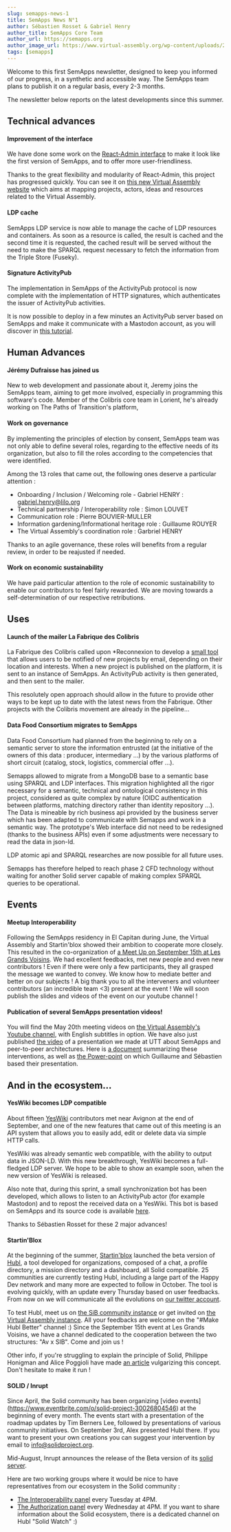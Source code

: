 ```yaml
---
slug: semapps-news-1
title: SemApps News N°1
author: Sébastien Rosset & Gabriel Henry
author_title: SemApps Core Team
author_url: https://semapps.org
author_image_url: https://www.virtual-assembly.org/wp-content/uploads/2017/05/cropped-ms-icon-60x60.png
tags: [semapps]
---
```


Welcome to this first SemApps newsletter, designed to keep you informed of our progress, in a synthetic and accessible way. The SemApps team plans to publish it on a regular basis, every 2-3 months.

The newsletter below reports on the latest developments since this summer.

## Technical advances

#### Improvement of the interface

We have done some work on the [React-Admin interface](https://marmelab.com/react-admin/) to make it look like the first version of SemApps, and to offer more user-friendliness.

Thanks to the great flexibility and modularity of React-Admin, this project has progressed quickly. You can see it on [this new Virtual Assembly website](https://archipel.assemblee-virtuelle.org) which aims at mapping projects, actors, ideas and resources related to the Virtual Assembly.

#### LDP cache

SemApps LDP service is now able to manage the cache of LDP resources and containers. As soon as a resource is called, the result is cached and the second time it is requested, the cached result will be served without the need to make the SPARQL request necessary to fetch the information from the Triple Store (Fuseky).

#### Signature ActivityPub

The implementation in SemApps of the ActivityPub protocol is now complete with the implementation of HTTP signatures, which authenticates the issuer of ActivityPub activities.

It is now possible to deploy in a few minutes an ActivityPub server based on SemApps and make it communicate with a Mastodon account, as you will discover in [this tutorial](https://semapps.org/docs/guides/activitypub).

## Human Advances

#### Jérémy Dufraisse has joined us

New to web development and passionate about it, Jeremy joins the SemApps team, aiming to get more involved, especially in programming this software's code. 
Member of the Colibris core team in Lorient, he's already working on The Paths of Transition's platform,  

#### Work on governance

By implementing the principles of election by consent, SemApps team was not only able to define several roles, regarding to the effective needs of its organization, but also to fill the roles according to the competencies that were identified.

Among the 13 roles that came out, the following ones deserve a particular attention : 
* Onboarding / Inclusion / Welcoming role - Gabriel HENRY : gabriel.henry@lilo.org
* Technical partnership / Interoperability role : Simon LOUVET
* Communication role : Pierre BOUVIER-MULLER
* Information gardening/Informational heritage role : Guillaume ROUYER
* The Virtual Assembly's coordination role : Garbriel HENRY

Thanks to an agile governance, these roles will benefits from a regular review, in order to be reajusted if needed. 

#### Work on economic sustainability

We have paid particular attention to the role of economic sustainability to enable our contributors to feel fairly rewarded. We are moving towards a self-determination of our respective retributions.

## Uses

#### Launch of the mailer La Fabrique des Colibris

La Fabrique des Colibris called upon *Reconnexion to develop a [small tool  ](https://alertes.colibris-lafabrique.org/) that allows users to be notified of new projects by email, depending on their location and interests. When a new project is published on the platform, it is sent to an instance of SemApps. An ActivityPub activity is then generated, and then sent to the mailer.

This resolutely open approach should allow in the future to provide other ways to be kept up to date with the latest news from the Fabrique. Other projects with the Colibris movement are already in the pipeline...

#### Data Food Consortium migrates to SemApps

Data Food Consortium had planned from the beginning to rely on a semantic server to store the information entrusted (at the initiative of the owners of this data : producer, intermediary ...) by the various platforms of short circuit (catalog, stock, logistics, commercial offer ...).

Semapps allowed to migrate from a MongoDB base to a semantic base using SPARQL and LDP interfaces. This migration highlighted all the rigor necessary for a semantic, technical and ontological consistency in this project, considered as quite complex by nature (OIDC authentication between platforms, matching directory rather than identity repository ...). The Data is mineable by rich business api provided by the business server which has been adapted to communicate with Semapps and work in a semantic way. The prototype's Web interface did not need to be redesigned (thanks to the business APIs) even if some adjustments were necessary to read the data in json-ld.

LDP atomic api and SPARQL researches are now possible for all future uses.

Semapps has therefore helped to reach phase 2 CFD technology without waiting for another Solid server capable of making complex SPARQL queries to be operational.

## Events

#### Meetup Interoperability

Following the SemApps residency in El Capitan during June, the Virtual Assembly and Startin'blox showed their ambition to cooperate more closely. This resulted in the co-organization of [a Meet Up on September 15th at Les Grands Voisins](https://www.facebook.com/events/609531263097830/). We had excellent feedbacks, met new people and even new contributors ! Even if there were only a few participants, they all grasped the message we wanted to convey. We know how to mediate better and better on our subjects ! A big thank you to all the interveners and volunteer contributors (an incredible team <3) present at the event ! We will soon publish the slides and videos of the event on our youtube channel !

#### Publication of several SemApps presentation videos!
You will find the May 20th meeting videos on [the Virtual Assembly's Youtube channel](https://www.youtube.com/channel/UCg7sYh_Y8cHFT4s82K4SVmA/), with English subtitles in option.
We have also just published [the video](https://youtu.be/wjQSKP4DWmM) of a presentation we made at UTT about SemApps and peer-to-peer architectures. Here is [a document](https://pad.lescommuns.org/IRs8_6lIS_iucxqiPSXwNA?both)  summarizing these interventions, as well as [the Power-point](https://docs.google.com/presentation/d/1lVUx4URcKkV1Z3G4EticbH1uCV_NwtVBlYo5cvqUOOc/edit?usp=sharing) on which Guillaume and Sébastien based their presentation.

## And in the ecosystem...

#### YesWiki becomes LDP compatible

About fifteen [YesWiki](https://yeswiki.net) contributors met near Avignon at the end of September, and one of the new features that came out of this meeting is an API system that allows you to easily add, edit or delete data via simple HTTP calls.

YesWiki was already semantic web compatible, with the ability to output data in JSON-LD. With this new breakthrough, YesWiki becomes a full-fledged LDP server. We hope to be able to show an example soon, when the new version of YesWiki is released.

Also note that, during this sprint, a small synchronization bot has been developed, which allows to listen to an ActivityPub actor (for example Mastodon) and to repost the received data on a YesWiki. This bot is based on SemApps and its source code is available [here](https://github.com/reconnexion/yeswiki-synchronizer).

Thanks to Sébastien Rosset for these 2 major advances!

#### Startin'Blox

At the beginning of the summer, [Startin'blox](https://startinblox.com/) launched the beta version of [Hubl](https://hubl.world/), a tool developed for organizations, composed of a chat, a profile directory, a mission directory and a dashboard, all Solid compatible. 25 communities are currently testing Hubl, including a large part of the Happy Dev network and many more are expected to follow in October. The tool is evolving quickly, with an update every Thursday based on user feedbacks. From now on we will communicate all the evolutions on [our twitter account](https://twitter.com/StartinBlox).

To test Hubl, meet us on [the SiB community instance](https://community.startinblox.com) or get invited on [the Virtual Assembly instance](https://virtual-assembly.hubl.world/). All your feedbacks are welcome on the "#Make Hubl Better" channel :) Since the September 15th event at Les Grands Voisins, we have a channel dedicated to the cooperation between the two structures: "Av x SIB". Come and join us !

Other info, if you're struggling to explain the principle of Solid, Philippe Honigman and Alice Poggioli have made [an article](https://blog.orgtech.fr/un-avenir-solid/) vulgarizing this concept. Don't hesitate to make it run !

#### SOLID / Inrupt

Since April, the Solid community has been organizing [video events] (https://www.eventbrite.com/o/solid-project-30026804546) at the beginning of every month. The events start with a presentation of the roadmap updates by Tim Berners Lee, followed by presentations of various community initiatives. On September 3rd, Alex presented Hubl there. If you want to present your own creations you can suggest your intervention by email to info@solidproject.org.

Mid-August, Inrupt announces the release of the Beta version of its [solid server](https://inrupt.com/products/enterprise-solid-server).

Here are two working groups where it would be nice to have representatives from our ecosystem in the Solid community :

* [The Interoperability panel](https://github.com/solid/data-interoperability-panel) every Tuesday at 4PM.
* [The Authorization panel](https://github.com/solid/authorization-panel) every Wednesday at 4PM.
If you want to share information about the Solid ecosystem, there is a dedicated channel on Hubl "Solid Watch" :)



